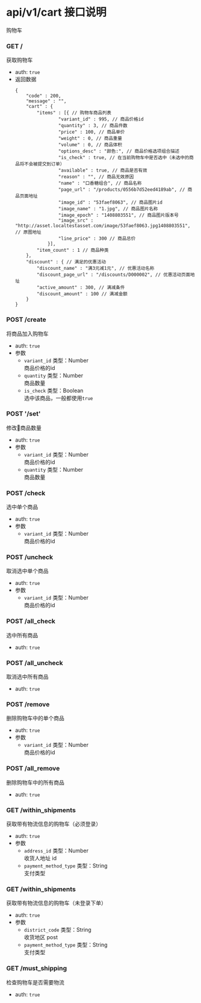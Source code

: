 # api/v1/cart 接口说明

购物车

<!-- api -->
<!-- .api-sdk -->

### **GET /**

获取购物车

<!-- .api-param -->

* auth: `true`
* 返回数据
    ```
    {
        "code" : 200,
        "message" : "",
        "cart" : {
            "items" : [{ // 购物车商品列表
                    "variant_id" : 995, // 商品价格id
                    "quantity" : 3, // 商品件数
                    "price" : 100, // 商品单价
                    "weight" : 0, // 商品重量
                    "volume" : 0, // 商品体积
                    "options_desc" : "颜色:", // 商品价格选项组合描述
                    "is_check" : true, // 在当前购物车中是否选中（未选中的商品将不会被提交到订单）
                    "available" : true, // 商品是否有效
                    "reason" : "", // 商品无效原因
                    "name" : "口香糖组合", // 商品名称
                    "page_url" : "/products/0556b7d52eed4189ab", // 商品页面地址
                    "image_id" : "53faef8063", // 商品图片id
                    "image_name" : "1.jpg", // 商品图片名称
                    "image_epoch" : "1408803551", // 商品图片版本号
                    "image_src" : "http://asset.localtestasset.com/image/53faef8063.jpg1408803551", // 原图地址
                    "line_price" : 300 // 商品总价
                }],
            "item_count" : 1 // 商品种类
        },
        "discount" : { // 满足的优惠活动
            "discount_name" : "满3元减1元", // 优惠活动名称
            "discount_page_url" : "/discounts/D000002", // 优惠活动页面地址
            "active_amount" : 300, // 满减条件
            "discount_amount" : 100 // 满减金额
        }
    }
    ```

<!-- endapi -->

<!-- api -->
<!-- .api-sdk -->

### **POST /create**

将商品加入购物车

<!-- .api-param -->

* auth: `true`
* 参数
    * ```variant_id``` 类型：Number<br/>商品价格的id
    * ```quantity``` 类型：Number<br/>商品数量
    * ```is_check``` 类型：Boolean<br/>选中该商品，一般都使用```true```

<!-- endapi -->

<!-- api -->
<!-- .api-sdk -->

### **POST '/set'**

修改商品数量

<!-- .api-param -->

* auth: `true`
* 参数
    * ```variant_id``` 类型：Number<br/>商品价格的id
    * ```quantity``` 类型：Number<br/>商品数量

<!-- endapi -->

<!-- api -->
<!-- .api-sdk -->

### **POST /check**

选中单个商品

<!-- .api-param -->

* auth: `true`
* 参数
    * ```variant_id``` 类型：Number<br/>商品价格的id

<!-- endapi -->

<!-- api -->
<!-- .api-sdk -->

### **POST /uncheck**

取消选中单个商品

<!-- .api-param -->

* auth: `true`
* 参数
    * ```variant_id``` 类型：Number<br/>商品价格的id

<!-- endapi -->

<!-- api -->
<!-- .api-sdk -->

### **POST /all_check**

选中所有商品

* auth: `true`
<!-- .api-param -->


<!-- endapi -->

<!-- api -->
<!-- .api-sdk -->

### **POST /all_uncheck**

取消选中所有商品

* auth: `true`
<!-- .api-param -->


<!-- endapi -->

<!-- api -->
<!-- .api-sdk -->

### **POST /remove**

删除购物车中的单个商品

<!-- .api-param -->

* auth: `true`
* 参数
    * ```variant_id``` 类型：Number<br/>商品价格的id

<!-- endapi -->

<!-- api -->
<!-- .api-sdk -->

### **POST /all_remove**

删除购物车中的所有商品

<!-- .api-param -->

* auth: `true`

<!-- endapi -->

<!-- api -->
<!-- .api-sdk -->

### **GET /within_shipments**

获取带有物流信息的购物车（必须登录）

<!-- .api-param -->

* auth: `true`
* 参数
    * ```address_id``` 类型：Number<br/>收货人地址 id
    * ```payment_method_type``` 类型：String<br/>支付类型

<!-- endapi -->

<!-- api -->
<!-- .api-sdk -->

### **GET /within_shipments**

获取带有物流信息的购物车（未登录下单）

<!-- .api-param -->

* auth: `true`
* 参数
    * ```district_code``` 类型：String<br/>收货地区 post
    * ```payment_method_type``` 类型：String<br/>支付类型

<!-- endapi -->

<!-- api -->
<!-- .api-sdk -->

### **GET /must_shipping**

检查购物车是否需要物流

<!-- .api-param -->

* auth: `true`

<!-- endapi -->